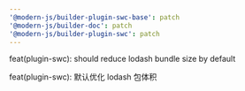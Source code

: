 ```yaml
---
'@modern-js/builder-plugin-swc-base': patch
'@modern-js/builder-doc': patch
'@modern-js/builder-plugin-swc': patch
---
```


feat(plugin-swc): should reduce lodash bundle size by default

feat(plugin-swc): 默认优化 lodash 包体积
